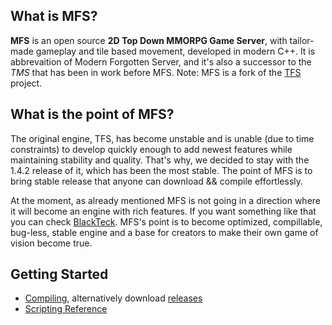 ## What is MFS?

**MFS** is an open source **2D Top Down MMORPG Game Server**, with tailor-made gameplay and tile based movement,  developed in modern C++.
It is abbrevaition of Modern Forgotten Server, and it's also a successor to the *TMS* that has been in work before MFS.
Note: MFS is a fork of the [TFS](https://github.com/otland/forgottenserver) project.

## What is the point of MFS?

The original engine, TFS, has become unstable and is unable (due to time constraints) to develop quickly enough to add newest features while
maintaining stability and quality. That's why, we decided to stay with the 1.4.2 release of it, which has been the most stable.
The point of MFS is to bring stable release that anyone can download && compile effortlessly.

At the moment, as already mentioned MFS is not going in a direction where it will become an engine with rich features.
If you want something like that you can check [BlackTeck](https://github.com/Black-Tek/BlackTek-Server).
MFS's point is to become optimized, compillable, bug-less, stable engine and a base for creators to make their own game of vision become true.

## Getting Started

* [Compiling](https://github.com/otland/forgottenserver/wiki/Compiling), alternatively download [releases](https://github.com/otland/forgottenserver/releases)
* [Scripting Reference](https://github.com/otland/forgottenserver/wiki/Script-Interface)
